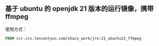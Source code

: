 ## 基于 ubuntu 的 openjdk 21 版本的运行镜像，携带 ffmpeg



使用方式：

```dockerfile
FROM ccr.ccs.tencentyun.com/shaco_work/jre:21_ubuntu22_ffmpeg
```

